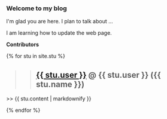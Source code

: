 ### Welcome to my blog

I'm glad you are here. I plan to talk about ...

I am learning how to update the web page.



**Contributors**

{% for stu in site.stu %}
  >> <h2><a href="{{ stu.image }}">{{ stu.user }}</a> @ {{ stu.user }} ({{ stu.name }})</h2>
  <p> >> {{ stu.content | markdownify }}</p>
{% endfor %}
